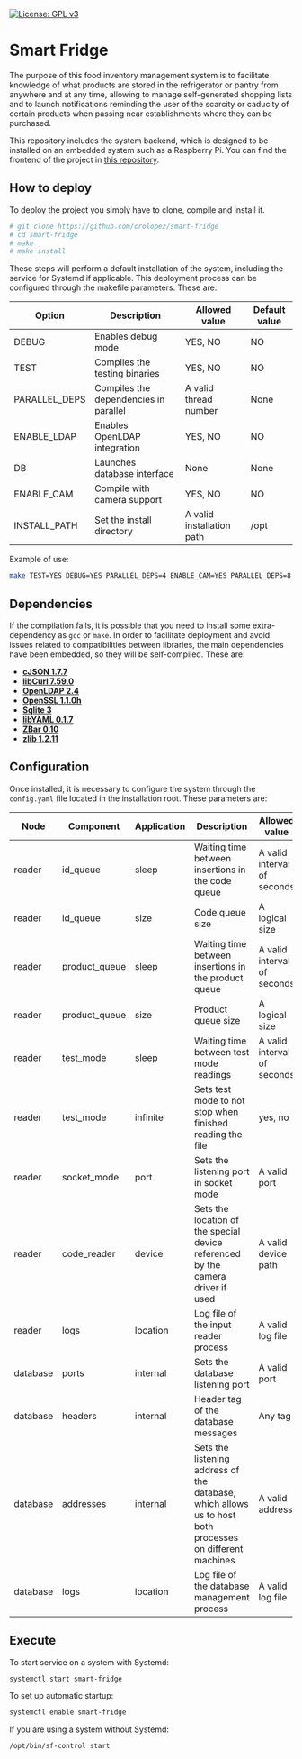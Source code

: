 [![License: GPL v3](https://img.shields.io/badge/License-GPLv3-blue.svg)](https://www.gnu.org/licenses/gpl-3.0)

# Smart Fridge

The purpose of this food inventory management system is to facilitate knowledge of what products are stored in the refrigerator or pantry from anywhere and at any time, allowing to manage self-generated shopping lists and to launch notifications reminding the user of the scarcity or caducity of certain products when passing near establishments where they can be purchased.

This repository includes the system backend, which is designed to be installed on an embedded system such as a Raspberry Pi. You can find the frontend of the project in [this repository](https://github.com/crolopez/smart-fridge-app).

## How to deploy

To deploy the project you simply have to clone, compile and install it.

``` BASH
# git clone https://github.com/crolopez/smart-fridge
# cd smart-fridge
# make
# make install
```

These steps will perform a default installation of the system, including the service for Systemd if applicable. This deployment process can be configured through the makefile parameters. These are:

| Option | Description | Allowed value | Default value|
|--|--|--|--|
| DEBUG | Enables debug mode | YES, NO | NO |
| TEST | Compiles the testing binaries | YES, NO | NO |
| PARALLEL_DEPS | Compiles the dependencies in parallel | A valid thread number | None |
| ENABLE_LDAP | Enables OpenLDAP integration | YES, NO | NO |
| DB | Launches database interface | None | None |
| ENABLE_CAM | Compile with camera support | YES, NO | NO |
| INSTALL_PATH | Set the install directory | A valid installation path | /opt |

Example of use:

``` BASH
make TEST=YES DEBUG=YES PARALLEL_DEPS=4 ENABLE_CAM=YES PARALLEL_DEPS=8
```

## Dependencies

If the compilation fails, it is possible that you need to install some extra-dependency as `gcc` or `make`. In order to facilitate deployment and avoid issues related to compatibilities between libraries, the main dependencies have been embedded, so they will be self-compiled. These are:

- [**cJSON 1.7.7**](https://github.com/DaveGamble/cJSON)
- [**libCurl 7.59.0**](https://curl.haxx.se/libcurl/)
- [**OpenLDAP 2.4**](https://www.openldap.org/)
- [**OpenSSL 1.1.0h**](https://www.openssl.org/t)
- [**Sqlite 3**](https://www.sqlite.org/index.html)
- [**libYAML 0.1.7**](https://github.com/yaml/libyaml)
- [**ZBar 0.10**](http://zbar.sourceforge.net/)
- [**zlib 1.2.11**](https://www.zlib.net/)

## Configuration

Once installed, it is necessary to configure the system through the `config.yaml` file located in the installation root. These parameters are:

| Node | Component |  Application | Description | Allowed value | Default value
|--|--|--|--|--|--|
|reader|id_queue|sleep| Waiting time between insertions in the code queue |A valid interval of seconds|1|
|reader|id_queue|size| Code queue size | A logical size |100|
|reader|product_queue|sleep| Waiting time between insertions in the product queue|A valid interval of seconds|1|
|reader|product_queue|size| Product queue size | A logical size |100|
|reader|test_mode|sleep| Waiting time between test mode readings |A valid interval of seconds|2|
|reader|test_mode|infinite| Sets test mode to not stop when finished reading the file |yes, no|yes|
|reader|socket_mode|port| Sets the listening port in socket mode | A valid port |7383|
|reader|code_reader|device| Sets the location of the special device referenced by the camera driver if used | A valid device path|/dev/video0|
|reader|logs|location| Log file of the input reader process | A valid log file |/opt/smart-fridge/logs/reader.log|
|database|ports|internal| Sets the database listening port | A valid port |2187|
|database|headers|internal| Header tag of the database messages | Any tag |!#+|
|database|addresses|internal| Sets the listening address of the database, which allows us to host both processes on different machines | A valid address |127.0.0.1|
|database|logs|location| Log file of the database management process| A valid log file|/opt/smart-fridge/logs/database.log|

## Execute

To start service on a system with Systemd:

``` BASH
systemctl start smart-fridge
```

To set up automatic startup:

``` BASH
systemctl enable smart-fridge
```

If you are using a system without Systemd:

``` BASH
/opt/bin/sf-control start
```
